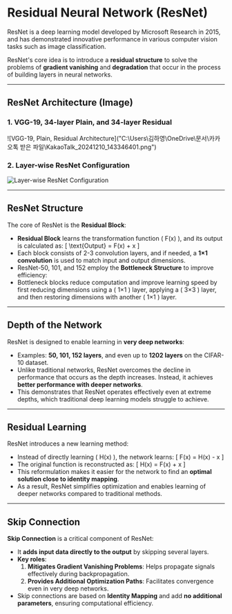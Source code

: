 # Residual Neural Network (ResNet)

ResNet is a deep learning model developed by Microsoft Research in 2015, and has demonstrated innovative performance in various computer vision tasks such as image classification.

ResNet's core idea is to introduce a **residual structure** to solve the problems of **gradient vanishing** and **degradation** that occur in the process of building layers in neural networks.

---

## ResNet Architecture (Image)

### 1. VGG-19, 34-layer Plain, and 34-layer Residual
![VGG-19, Plain, Residual Architecture]("C:\Users\김하영\OneDrive\문서\카카오톡 받은 파일\KakaoTalk_20241210_143346401.png")

### 2. Layer-wise ResNet Configuration
![Layer-wise ResNet Configuration](./path-to-your-image/image2.png)


---

##  ResNet Structure

The core of ResNet is the **Residual Block**:
- **Residual Block** learns the transformation function \( F(x) \), and its output is calculated as:
  \[
  \text{Output} = F(x) + x
  \]
- Each block consists of 2-3 convolution layers, and if needed, a **1×1 convolution** is used to match input and output dimensions.
- ResNet-50, 101, and 152 employ the **Bottleneck Structure** to improve efficiency:
- Bottleneck blocks reduce computation and improve learning speed by first reducing dimensions using a \( 1×1 \) layer, applying a \( 3×3 \) layer, and then restoring dimensions with another \( 1×1 \) layer.

---

## Depth of the Network

ResNet is designed to enable learning in **very deep networks**:
- Examples: **50, 101, 152 layers**, and even up to **1202 layers** on the CIFAR-10 dataset.
- Unlike traditional networks, ResNet overcomes the decline in performance that occurs as the depth increases. Instead, it achieves **better performance with deeper networks**.
- This demonstrates that ResNet operates effectively even at extreme depths, which traditional deep learning models struggle to achieve.

---

##  Residual Learning

ResNet introduces a new learning method:
- Instead of directly learning \( H(x) \), the network learns:
  \[
  F(x) = H(x) - x
  \]
- The original function is reconstructed as:
  \[
  H(x) = F(x) + x
  \]
- This reformulation makes it easier for the network to find an **optimal solution close to identity mapping**.  
- As a result, ResNet simplifies optimization and enables learning of deeper networks compared to traditional methods.

---

##  Skip Connection

**Skip Connection** is a critical component of ResNet:
- It **adds input data directly to the output** by skipping several layers.
- **Key roles**:
  1. **Mitigates Gradient Vanishing Problems**: Helps propagate signals effectively during backpropagation.
  2. **Provides Additional Optimization Paths**: Facilitates convergence even in very deep networks.  
- Skip connections are based on **Identity Mapping** and add **no additional parameters**, ensuring computational efficiency.
